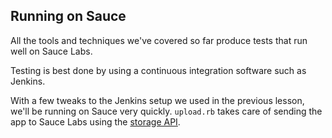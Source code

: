 ## Running on Sauce

All the tools and techniques we've covered so far produce tests that run well
on Sauce Labs.

Testing is best done by using a continuous integration software such as Jenkins.

With a few tweaks to the Jenkins setup we used in the previous lesson,
we'll be running on Sauce very quickly. `upload.rb` takes care of sending the
app to Sauce Labs using the [storage API](https://saucelabs.com/docs/rest#storage).